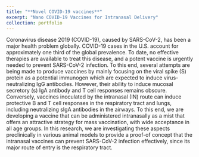 ```yaml
---
title: "**Novel COVID-19 vaccines**"
excerpt: "Nano COVID-19 Vaccines for Intranasal Delivery"
collection: portfolio
---
```


Coronavirus disease 2019 (COVID-19), caused by SARS-CoV-2, has been a major health problem globally. COVID-19 cases in the U.S. account for approximately one third of the global prevalence. To date, no effective therapies are available to treat this disease, and a potent vaccine is urgently needed to prevent SARS-CoV-2 infection. To this end, several attempts are being made to produce vaccines by mainly focusing on the viral spike (S) protein as a potential immunogen which are expected to induce virus-neutralizing IgG antibodies. However, their ability to induce mucosal secretory (s) IgA antibody and T cell responses remains obscure.
Conversely, vaccines inoculated by the intranasal (IN) route can induce protective B and T cell responses in the respiratory tract and lungs, including neutralizing sIgA antibodies in the airways. To this end, we are developing a vaccine that can be administered intranasally as a mist that offers an attractive strategy for mass vaccination, with wide acceptance in all age groups. In this research, we are investigating these aspects preclinically in various animal models to provide a proof-of concept that the intranasal vaccines can prevent SARS-CoV-2 infection effectively, since its major route of entry is the respiratory tract.
